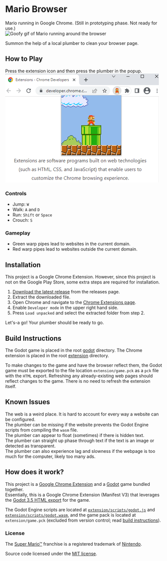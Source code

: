 # Mario Browser
Mario running in Google Chrome. (Still in prototyping phase. Not ready for use.)\
![Goofy gif of Mario running around the browser](/media/mario_browser.gif)

Summon the help of a local plumber to clean your browser page.

## How to Play
Press the extension icon and then press the plumber in the popup.\
![Example Screenshot](/media/popup_example.png)
### Controls
* Jump: `W`
* Walk: `A` and `D`
* Run: `Shift` or `Space`
* Crouch: `S`
### Gameplay
* Green warp pipes lead to websites in the current domain.
* Red warp pipes lead to websites outside the current domain.

## Installation
This project is a Google Chrome Extension. However, since this project is not on the Google Play Store, some extra steps are required for installation.
1. [Download the latest release](https://github.com/MikeeyBikeey/mario_browser/releases/latest/download/mario_browser.zip) from the releases page.
2. Extract the downloaded file.
3. Open Chrome and navigate to the [Chrome Extensions page](chrome://extensions/).
4. Enable `Developer mode` in the upper right hand side.
5. Press `Load unpacked` and select the extracted folder from step 2.

Let's-a go! Your plumber should be ready to go.

## Build Instructions
The Godot game is placed in the root [godot](/godot) directory. The Chrome extension is placed in the root [extension](/extension) directory.

To make changes to the game and have the browser reflect them, the Godot game must be exported to the file location `extension/game.pck` as a `pck` file with the `HTML` export.
Refreshing any already-existing web pages should reflect changes to the game. There is no need to refresh the extension itself.

## Known Issues
The web is a weird place. It is hard to account for every way a website can be configured.\
The plumber can be missing if the website prevents the Godot Engine scripts from compiling the `wasm` file.\
The plumber can appear to float (sometimes) if there is hidden text.\
The plumber can straight up phase through text if the text is an image or detected as transparent.\
The plumber can also experience lag and slowness if the webpage is too much for the computer, likely too many ads.

## How does it work?
This project is a [Google Chrome Extension](https://developer.chrome.com/docs/extensions/) and a [Godot](https://godotengine.org/) game bundled together.\
Essentially, this is a Google Chrome Extension (Manifest V3) that leverages the [Godot 3.5 HTML export](https://docs.godotengine.org/en/3.5/tutorials/export/exporting_for_web.html) for the game.

The Godot Engine scripts are located at [`extension/scripts/godot.js`](/extension/scripts/godot.js) and [`extension/scripts/godot.wasm`](/extension/scripts/godot.wasm), and the game pack is located at `extension/game.pck` (excluded from version control; read [build instructions](#build-instructions)).

### License
The [Super Mario™](https://mario.nintendo.com/) franchise is a registered trademark of [Nintendo](https://www.nintendo.com/).

Source code licensed under the [MIT license](/LICENSE).

